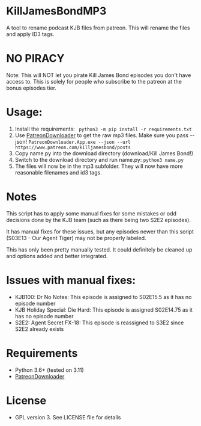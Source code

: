 # KillJamesBondMP3
 A tool to rename podcast KJB files from patreon. This will rename the files and apply ID3 tags.

# NO PIRACY 
 Note: This will NOT let you pirate Kill James Bond episodes you don't have access to. 
 This is solely for people who subscribe to the patreon at the bonus episodes tier. 

# Usage:
 1. Install the requirements:
  ``` python3 -m pip install -r requirements.txt```
 2. Use [PatreonDownloader](https://github.com/AlexCSDev/PatreonDownloader) to get the raw mp3 files. Make sure you pass --json! 
  ``` PatreonDownloader.App.exe --json --url https://www.patreon.com/killjamesbond/posts ```
 3. Copy name.py into the download directory (download/Kill James Bond!)
 4. Switch to the download directory and run name.py:
  ```python3 name.py```
 5. The files will now be in the mp3 subfolder. They will now have more reasonable filenames and id3 tags.

# Notes
 This script has to apply some manual fixes for some mistakes or odd decisions done by the KJB team (such as there being two S2E2 episodes). 

 It has manual fixes for these issues, but any episodes newer than this script (S03E13 - Our Agent Tiger) may not be properly labeled.

 This has only been pretty manually tested. It could definitely be cleaned up and options added and better integrated.

# Issues with manual fixes:

* KJB100: Dr No Notes: This episode is assigned to S02E15.5 as it has no episode number
* KJB Holiday Special: Die Hard: This episode is assigned S02E14.75 as it has no episode number
* S2E2: Agent Secret FX-18: This episode is reassigned to S3E2 since S2E2 already exists

# Requirements 
 * Python 3.6+ (tested on 3.11)
 * [PatreonDownloader](https://github.com/AlexCSDev/PatreonDownloader)

# License
 * GPL version 3. See LICENSE file for details
